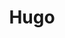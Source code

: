 ---
title: Hugo
description: Hugo相关

# Badge style
style:
    background: "#2a9d8f"
    color: "#fff"
---